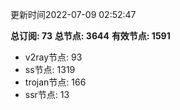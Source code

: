 更新时间2022-07-09 02:52:47

**总订阅: 73**
**总节点: 3644**
**有效节点: 1591**
- v2ray节点: 93
- ss节点: 1319
- trojan节点: 166
- ssr节点: 13
